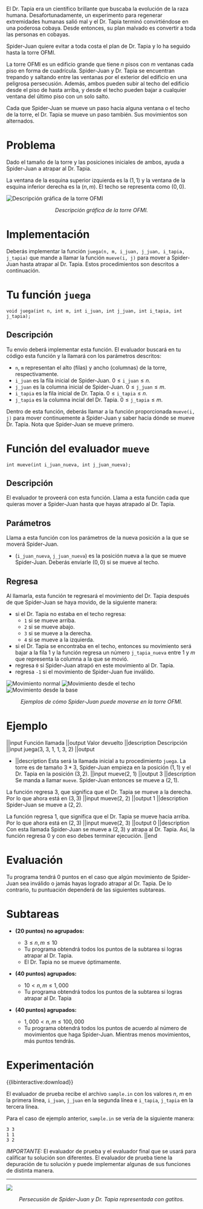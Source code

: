 El Dr. Tapia era un científico brillante que buscaba la evolución de la raza humana. Desafortunadamente, un experimento para regenerar extremidades humanas salió mal y el Dr. Tapia terminó convirtiéndose en una poderosa cobaya. Desde entonces, su plan malvado es convertir a toda las personas en cobayas.

Spider-Juan quiere evitar a toda costa el plan de Dr. Tapia y lo ha seguido hasta la torre OFMI.

La torre OFMI es un edificio grande que tiene $n$ pisos con $m$ ventanas cada piso en forma de cuadrícula. Spider-Juan y Dr. Tapia se encuentran trepando y saltando entre las ventanas por el exterior del edificio en una peligrosa persecusión. Además, ambos pueden subir al techo del edificio desde el piso de hasta arriba, y desde el techo pueden bajar a cualquier ventana del último piso con un solo salto.

Cada que Spider-Juan se mueve un paso hacia alguna ventana o el techo de la torre, el Dr. Tapia se mueve un paso también. Sus movimientos son alternados.

# Problema

Dado el tamaño de la torre y las posiciones iniciales de ambos, ayuda a Spider-Juan a atrapar al Dr. Tapia.

La ventana de la esquina superior izquierda es la $(1, 1)$ y la ventana de la esquina inferior derecha es la $(n, m)$. El techo se representa como $(0, 0)$.

![Descripción gráfica de la torre OFMI](ejemplo_torre.png)

<figcaption align = "center"><i>Descripción gráfica de la torre OFMI.</i></figcaption>

# Implementación

Deberás implementar la función `juega(n, m, i_juan, j_juan, i_tapia, j_tapia)` que mande a llamar la función `mueve(i, j)` para mover a Spider-Juan hasta atrapar al Dr. Tapia. Estos procedimientos son descritos a continuación.

# Tu función `juega`

`void juega(int n, int m, int i_juan, int j_juan, int i_tapia, int j_tapia);`

## Descripción

Tu envío deberá implementar esta función. El evaluador buscará en tu código esta función y la llamará con los parámetros descritos:

- `n`, `m` representan el alto (filas) y ancho (columnas) de la torre, respectivamente.
- `i_juan` es la fila inicial de Spider-Juan. $0 \leq \texttt{i_juan} \leq n$.
- `j_juan` es la columna inicial de Spider-Juan. $0 \leq \texttt{j_juan} \leq m$.
- `i_tapia` es la fila inicial de Dr. Tapia. $0 \leq \texttt{i_tapia} \leq n$.
- `j_tapia` es la columna incial del Dr. Tapia. $0 \leq \texttt{j_tapia} \leq m$.

Dentro de esta función, deberás llamar a la función proporcionada `mueve(i, j)` para mover continuemente a Spider-Juan y saber hacia dónde se mueve Dr. Tapia. Nota que Spider-Juan se mueve primero.

# Función del evaluador `mueve`

`int mueve(int i_juan_nueva, int j_juan_nueva);`

## Descripción

El evaluador te proveerá con esta función. Llama a esta función cada que quieras mover a Spider-Juan hasta que hayas atrapado al Dr. Tapia.

## Parámetros

Llama a esta función con los parámetros de la nueva posición a la que se moverá Spider-Juan.

- (`i_juan_nueva`, `j_juan_nueva`) es la posición nueva a la que se mueve Spider-Juan. Deberás enviarle $(0,0)$ si se mueve al techo.

## Regresa

Al llamarla, esta función te regresará el movimiento del Dr. Tapia después de que Spider-Juan se haya movido, de la siguiente manera:

- si el Dr. Tapia no estaba en el techo regresa:
  - `1` si se mueve arriba.
  - `2` si se mueve abajo.
  - `3` si se mueve a la derecha.
  - `4` si se mueve a la izquierda.
- si el Dr. Tapia se encontraba en el techo, entonces su movimiento será bajar a la fila $1$ y la función regresa un número `j_tapia_nueva` entre $1$ y $m$ que representa la columna a la que se movió.
- regresa `0` si Spider-Juan atrapó en este movimiento al Dr. Tapia.
- regresa `-1` si el movimiento de Spider-Juan fue inválido.

![Movimiento normal](mov_normal.png)
![Movimiento desde el techo](mov_techo.png)
![Movimiento desde la base](mov_normal_2.png)

<figcaption align = "center"><i>Ejemplos de cómo Spider-Juan puede moverse en la torre OFMI.</i></figcaption>

# Ejemplo

||input
Función llamada
||output
Valor devuelto
||description
Descripción
||input
juega(3, 3, 1, 1, 3, 2)
||output

- ||description
  Esta será la llamada inicial a tu procedimiento `juega`. La torre es de tamaño $3*3$, Spider-Juan empieza en la posición $(1, 1)$ y el Dr. Tapia en la posición $(3, 2)$.
  ||input
  mueve(2, 1)
  ||output
  3
  ||description
  Se manda a llamar `mueve`. Spider-Juan entonces se mueve a $(2, 1)$.

La función regresa $3$, que significa que el Dr. Tapia se mueve a la derecha. Por lo que ahora está en $(3, 3)$
||input
mueve(2, 2)
||output
1
||description
Spider-Juan se mueve a $(2, 2)$.

La función regresa $1$, que significa que el Dr. Tapia se mueve hacia arriba. Por lo que ahora está en $(2, 3)$
||input
mueve(2, 3)
||output
0
||description
Con esta llamada Spider-Juan se mueve a $(2, 3)$ y atrapa al Dr. Tapia. Así, la función regresa $0$ y con eso debes terminar ejecución.
||end

# Evaluación

Tu programa tendrá 0 puntos en el caso que algún movimiento de Spider-Juan sea inválido o jamás hayas logrado atrapar al Dr. Tapia. De lo contrario, tu puntuación dependerá de las siguientes subtareas.

# Subtareas

- **(20 puntos) no agrupados:**

  - $3 \leq n, m \leq 10$
  - Tu programa obtendrá todos los puntos de la subtarea si logras atrapar al Dr. Tapia.
  - El Dr. Tapia no se mueve óptimamente.

- **(40 puntos) agrupados:**

  - $10 < n, m \leq 1,000$
  - Tu programa obtendrá todos los puntos de la subtarea si logras atrapar al Dr. Tapia

- **(40 puntos) agrupados:**
  - $1,000 < n, m \leq 100,000$
  - Tu programa obtendrá todos los puntos de acuerdo al número de movimientos que haga Spider-Juan. Mientras menos movimientos, más puntos tendrás.

# Experimentación

{{libinteractive:download}}

El evaluador de prueba recibe el archivo `sample.in` con los valores $n$, $m$ en la primera línea, $\texttt{i_juan}$, $\texttt{j_juan}$ en la segunda línea e $\texttt{i_tapia}$, $\texttt{j_tapia}$ en la tercera línea.

Para el caso de ejemplo anterior, `sample.in` se vería de la siguiente manera:

```
3 3
1 1
3 2
```

_IMPORTANTE:_ El evaluador de prueba y el evaluador final que se usará para calificar tu solución son diferentes. El evaluador de prueba tiene la depuración de tu solución y puede implementar algunas de sus funciones de distinta manera.

---

![](https://c.tenor.com/XjNWme8fph0AAAAC/peachandgoma-peachmad.gif)

<figcaption align = "center"><i>Persecusión de Spider-Juan y Dr. Tapia representada con gatitos.</i></figcaption>

